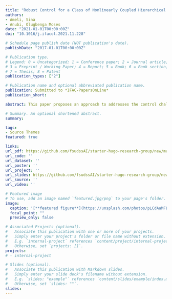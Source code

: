 ```yaml
---
title: "Robust Control for a Class of Nonlinearly Coupled Hierarchical Systems with Actuator Faults"
authors:
- Ameli, Sina
- Anubi, Olugbenga Moses
date: "2021-01-01T00:00:00Z"
doi: "10.1016/j.ifacol.2021.11.228"

# Schedule page publish date (NOT publication's date).
publishDate: "2017-01-01T00:00:00Z"

# Publication type.
# Legend: 0 = Uncategorized; 1 = Conference paper; 2 = Journal article;
# 3 = Preprint / Working Paper; 4 = Report; 5 = Book; 6 = Book section;
# 7 = Thesis; 8 = Patent
publication_types: ["2"]

# Publication name and optional abbreviated publication name.
publication: Submitted to *IFAC-PapersOnLine*
publication_short:

abstract: This paper proposes an approach to addresses the control challenges posed by a fault-induced uncertainty in both the dynamics and control input effectiveness of a class of hierarchical nonlinear systems in which the high-level dynamics is nonlinearly coupled with a multi-agent low-level dynamics. The high-level dynamics has a multiplicative uncertainty in the control input effectiveness and is subjected to an exogenous disturbance input. On the other hand, the low-level system is subjected to actuator faults causing a time-varying multiplicative uncertainty in the dynamical model and associated control effectiveness. Moreover, the nonlinear coupling between the high-level and the low-level dynamics makes the problem even more challenging. To address this problem, an online parameter estimation algorithm is designed, coupled with an adaptive splitting mechanism which automatically distributes the control action among low level multi-agent systems. A nonlinear L2-gain-based controller, and then a state-feedback controller are designed in the high-level, and the low-level, respectively, to recover the system from faults with high performance in the transient response, and reject the exogenous disturbance. The resulting analysis guarantees a robust tracking of the high-level reference command signal.

# Summary. An optional shortened abstract.
summary: 

tags:
- Source Themes
featured: true

links:
url_pdf: https://github.com/fsudssAI/starter-hugo-research-group/new/main/content/publication/rccnchsaf/rccnchsaf.pdf
url_code: ''
url_dataset: ''
url_poster: ''
url_project: ''
url_slides: https://github.com/fsudssAI/starter-hugo-research-group/new/main/content/publication/rccnchsaf/slides.pdf
url_source: ''
url_video: ''

# Featured image
# To use, add an image named `featured.jpg/png` to your page's folder. 
image:
  caption: '[**featured figure**](https://unsplash.com/photos/pLCdAaMFLTE)'
  focal_point: ""
  preview_only: false

# Associated Projects (optional).
#   Associate this publication with one or more of your projects.
#   Simply enter your project's folder or file name without extension.
#   E.g. `internal-project` references `content/project/internal-project/index.md`.
#   Otherwise, set `projects: []`.
projects:
# - internal-project

# Slides (optional).
#   Associate this publication with Markdown slides.
#   Simply enter your slide deck's filename without extension.
#   E.g. `slides: "example"` references `content/slides/example/index.md`.
#   Otherwise, set `slides: ""`.
slides:
---
```


